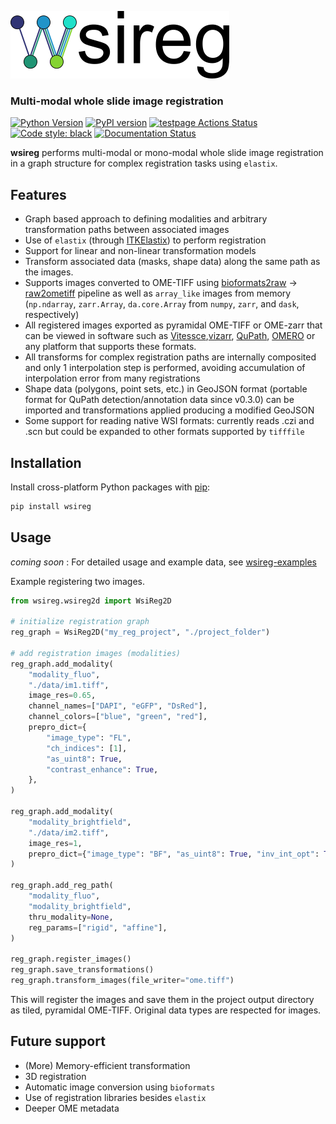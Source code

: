 ![Alt text](./docs/assets/wsireg-logo-crop.png?raw=true "Title")

### Multi-modal whole slide image registration
[![Python Version](https://img.shields.io/pypi/pyversions/wsireg.svg)](https://python.org)
[![PyPI version](https://badge.fury.io/py/wsireg.svg)](https://badge.fury.io/py/wsireg)
[![testpage Actions Status](https://github.com/nhpatterson/wsireg/actions/workflows/ci.yml/badge.svg)](https://github.com/nhpatterson/wsireg/actions)
[![Code style: black](https://img.shields.io/badge/code%20style-black-000000.svg)](https://github.com/python/black)
[![Documentation Status](https://readthedocs.org/projects/wsireg/badge/?version=latest)](http://wsireg.readthedocs.io/?badge=latest)

**wsireg** performs multi-modal or mono-modal whole slide image registration in a graph structure for complex registration tasks using `elastix`.



## Features
* Graph based approach to defining modalities and arbitrary transformation paths between associated images
* Use of `elastix` (through [ITKElastix](https://github.com/InsightSoftwareConsortium/ITKElastix/)) to perform registration
* Support for linear and non-linear transformation models
* Transform associated data (masks, shape data) along the same path as the images.
* Supports images converted to OME-TIFF using [bioformats2raw](https://github.com/glencoesoftware/bioformats2raw) -> [raw2ometiff](https://github.com/glencoesoftware/bioformats2raw) pipeline as well as `array_like` images from memory (`np.ndarray`, `zarr.Array`, `da.core.Array` from `numpy`, `zarr`, and `dask`, respectively)
* All registered images exported as pyramidal OME-TIFF or OME-zarr that can be viewed in software such as [Vitessce](vitessce.io),[vizarr](https://github.com/hms-dbmi/vizarr), [QuPath](https://qupath.github.io), [OMERO](https://www.openmicroscopy.org/omero/) or any platform that supports these formats.
* All transforms for complex registration paths are internally composited and only 1 interpolation step is performed, avoiding accumulation of interpolation error from many registrations
* Shape data (polygons, point sets, etc.) in GeoJSON format (portable format for QuPath detection/annotation data since v0.3.0) can be imported and transformations applied producing a modified GeoJSON
* Some support for reading native WSI formats: currently reads .czi and .scn but could be expanded to other formats supported by `tifffile`


## Installation
Install cross-platform Python packages with [pip](https://pypi.org/project/pip/):

```bash
pip install wsireg
```

## Usage

_coming soon_ : For detailed usage and example data, see [wsireg-examples](https://github.com/nhpatterson/wsireg-examples)

Example registering two images.
```python
from wsireg.wsireg2d import WsiReg2D

# initialize registration graph
reg_graph = WsiReg2D("my_reg_project", "./project_folder")

# add registration images (modalities)
reg_graph.add_modality(
    "modality_fluo",
    "./data/im1.tiff",
    image_res=0.65,
    channel_names=["DAPI", "eGFP", "DsRed"],
    channel_colors=["blue", "green", "red"],
    prepro_dict={
        "image_type": "FL",
        "ch_indices": [1],
        "as_uint8": True,
        "contrast_enhance": True,
    },
)

reg_graph.add_modality(
    "modality_brightfield",
    "./data/im2.tiff",
    image_res=1,
    prepro_dict={"image_type": "BF", "as_uint8": True, "inv_int_opt": True},
)

reg_graph.add_reg_path(
    "modality_fluo",
    "modality_brightfield",
    thru_modality=None,
    reg_params=["rigid", "affine"],
)

reg_graph.register_images()
reg_graph.save_transformations()
reg_graph.transform_images(file_writer="ome.tiff")
```
This will register the images and save them in the project output directory as tiled, pyramidal OME-TIFF. Original data types are respected for images.

## Future support
* (More) Memory-efficient transformation
* 3D registration
* Automatic image conversion using `bioformats`
* Use of registration libraries besides `elastix`
* Deeper OME metadata


